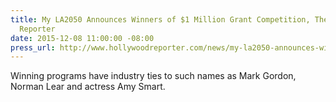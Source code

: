 ```yaml
---
title: My LA2050 Announces Winners of $1 Million Grant Competition, The Hollywood
  Reporter
date: 2015-12-08 11:00:00 -08:00
press_url: http://www.hollywoodreporter.com/news/my-la2050-announces-winners-1-846985
---
```


Winning programs have industry ties to such names as Mark Gordon, Norman Lear and actress Amy Smart.
